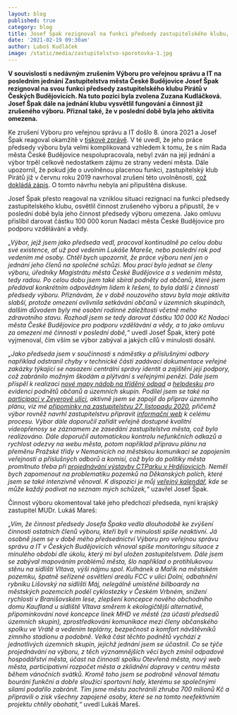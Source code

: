```yaml
---
layout: blog
published: true
category: blog
title: Josef Špak rezignoval na funkci předsedy zastupitelského klubu, vysvětlil fungování zrušeného výboru a informoval o svém záměru darovat 100 000 korun Nadaci města České Budějovice pro podporu vzdělávání a vědy
date: '2021-02-19 09:30am'
author: Luboš Kudláček
image: /static/media/zastupitelstvo-sporotovka-1.jpg
---
```

**V souvislosti s nedávným zrušením Výboru pro veřejnou správu a IT na posledním jednání Zastupitelstva města České Budějovice Josef Špak rezignoval na svou funkci předsedy zastupitelského klubu Pirátů v Českých Budějovicích. Na tuto pozici byla zvolena Zuzana Kudláčková. Josef Špak dále na jednání klubu vysvětlil fungování a činnost již zrušeného výboru. Přiznal také, že v poslední době byla jeho aktivita omezena.**

Ke zrušení Výboru pro veřejnou správu a IT došlo 8. února 2021 a Josef Špak reagoval okamžitě v [tiskové zprávě](https://cb.pirati.cz/blog/2021/02/09/byl-zrusen-vybor-pro-verejnou-spravu-a-it/). V té uvedl, že jeho práce předsedy výboru byla velmi komplikovaná vzhledem k tomu, že s ním Rada města České Budějovice nespolupracovala, nebyl zván na její jednání a výbor trpěl celkově nedostatkem zájmu ze strany vedení města. Dále upozornil, že pokud jde o uvolněnou placenou funkci, zastupitelský klub Pirátů již v červnu roku 2019 navrhoval zrušení této uvolněnosti, [což dokládá zápis](https://www.c-budejovice.cz/sites/default/files/meeting_resolutions/z_zm_a_17-06-2019.pdf). O tomto návrhu nebyla ani připuštěna diskuse.

Josef Špak přesto reagoval na vzniklou situaci rezignací na funkci předsedy zastupitelského klubu, osvětlil činnost zrušeného výboru a připustil, že v poslední době byla jeho činnost předsedy výboru omezena. Jako omluvu přislíbil darovat částku 100 000 korun Nadaci města České Budějovice pro podporu vzdělávání a vědy.

*„Výbor, jejž jsem jako předseda vedl, pracoval kontinuálně po celou dobu své existence, ať už pod vedením Lukáše Mareše, nebo poslední rok pod vedením mé osoby. Chtěl bych upozornit, že práce výboru není jen o jednání jeho členů na společné schůzi. Mou prací bylo jednat se členy výboru, úředníky Magistrátu města České Budějovice a s vedením města, tedy radou. Po celou dobu jsem také sbíral podněty od občanů, které jsem předával konkrétním odpovědným lidem k řešení, to byla další z činností předsedy výboru. Přiznávám, že v době nouzového stavu byla moje aktivita slabší, protože omezení ovlivnila setkávání občanů v územních skupinách, dalším důvodem byly mé osobní rodinné záležitosti včetně mého zdravotního stavu. Rozhodl jsem se tedy darovat částku 100 000 Kč Nadaci města České Budějovice pro podporu vzdělávání a vědy, a to jako omluvu za omezení mé činnosti v poslední době,“* uvedl Josef Špak, který poté vyjmenoval, čím vším se výbor zabýval a jakých cílů v minulosti dosáhl.

*„Jako předseda jsem v součinnosti s náměstky a příslušnými odbory například odstranil chyby  v technické části zadávací dokumentace veřejné zakázky týkající se nasazení centrální správy identit a zajištění její podpory, což zabránilo možným škodám a plýtvání s veřejnými penězi. Dále jsem přispěl k realizaci [nové mapy nádob na tříděný odpad](https://c-budejovice.maps.arcgis.com/apps/webappviewer/index.html?id=e41744713ec44ce786a797a7e5fd8057) a [helpdesku](https://forum.c-budejovice.cz/support/home) pro evidenci podnětů občanů a územních skupin. Podílel jsem se také na [participaci v Zeyerově ulici](https://forum.c-budejovice.cz/support/solutions/articles/47001155709-zeyerova-i-etapa-rekonstrukce), aktivně jsem se zapojil do příprav územního plánu, viz mé [připomínky na zastupitelstvu 27. listopadu 2020](https://www.c-budejovice.cz/sites/default/files/meeting_resolutions/z_zm_27-11-2020.pdf), přičemž výbor rovněž navrhl zastupitelstvu připravit [informační web](https://www.c-budejovice.cz/priprava-noveho-uzemniho-planu) k celému procesu. Výbor dále doporučil zařídit veřejně dostupné kvalitní videopřenosy se záznamem ze zasedání zastupitelstva města, což bylo realizováno. Dále doporučil automatickou kontrolu nefunkčních odkazů a rychlost odezvy na webu města, potom například přípravu plánu na přeměnu Pražské třídy v Nemanicích na městskou komunikaci se zapojením veřejnosti a příslušných odborů a komisí, což bylo do politiky města promítnuto třeba při [projednávání výstavby CTParku v Hrdějovicích](https://budejovice.rozhlas.cz/spory-kolem-vystavby-arealu-se-sklady-a-halami-v-hrdejovicich-u-ceskych-8299824). Neměl bych zapomenout na problematiku pozemků na Děkanských polích, které jsem se také intenzivně věnoval. K dispozici je můj [veřejný kalendář](https://calendar.google.com/calendar/u/0/embed?src=je8s6j1f884u38hv6gp1meicms@group.calendar.google.com&ctz=Europe/Prague), kde se může každý podívat na seznam mých schůzek,“* uzavřel Josef Špak.

Činnost výboru okomentoval také jeho předchozí předseda, nyní krajský zastupitel MUDr. Lukáš Mareš:

*„Vím, že činnost předsedy Josefa Špaka vedla dlouhodobě ke zvýšení činnosti ostatních členů výboru, kteří byli v minulosti spíše neaktivní. Já osobně jsem se v době mého předsednictví Výboru pro veřejnou správu správu a IT v Českých Budějovicích věnoval spíše monitoringu situace z minulého období dle úkolu, který mi byl uložen zastupitelstvem. Dále jsem se zabýval mapováním problémů města, šlo například o protihlukovou stěnu na sídlišti Vltava, výši nájmu spol. Kulhánek a Mařík na městském pozemku, špatně seřízené osvětlení areálu FCC v ulici Dolní, odbahnění rybníku Lišovský na sídlišti Máj, nelegálně umístěné billboardy na městských pozemcích podél cyklostezky v Českém Vrbném, snížení rychlosti v Branišovském lese, zlepšení koncepce nového obchodního domu Kaufland u sídliště Vltava směrem k ekologičtější alternativě, připomínkování nové koncepce linek MHD ve městě (za účasti předsedů územních skupin), zprostředkování komunikace mezi členy občanského spolku ve Vrátě a vedením teplárny, bezpečnost a komfort návštěvníků zimního stadionu a podobně. Velká část těchto podnětů vychází z jednotlivých územních skupin, jejichž jednání jsem se účastnil. Co se týče projednávání na výboru, z těch významnějších věcí bych zmínil odpadové hospodářství města, účast na činnosti spolku Otevřená města, nový web města, participativní rozpočet města a zklidnění dopravy v centru města během vánočních svátků. Kromě toho jsem se podrobně věnoval tématu bourání funkční a dobře sloužící sportovní haly, kterému se společnými silami podařilo zabránit. Tím jsme městu zachránili zhruba 700 milionů Kč a připravili o zisk všechny zapojené osoby, které se na tomto neefektivním projektu chtěly obohatit,“* uvedl Lukáš Mareš.
